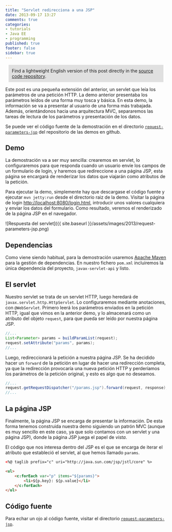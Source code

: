 ```yaml
---
title: "Servlet redirecciona a una JSP"
date: 2013-09-17 13:27
comments: true
categories: 
- tutorials
- Java EE
- programming
published: true
footer: false
sidebar: true
---
```


<div style="margin:2%; padding:2%; background-color:#E0E0E0; ">
    Find a lightweight English version of this post directly in the <a href="https://github.com/rchavarria/javaee-6-demos/tree/master/request-parameters-jsp">source code repository</a>.
</div>

Este post es una pequeña extensión del anterior, un servlet que leía los parámetros
de una petición HTTP. La demo anterior presentaba los parámetros leídos de una
forma muy tosca y básica. En esta demo, la información se va a presentar al usuario
de una forma más trabajada. Además, orientándonos hacia una arquitectura MVC, 
separaremos las tareas de lectura de los parámetros y presentación de los datos.

Se puede ver el código fuente de la demostración en el directorio 
[`request-parameters-jsp`](https://github.com/rchavarria/javaee-6-demos/tree/master/request-parameters-jsp)
del repositorio de las demos en github.

<!-- more -->

## Demo

La demostración va a ser muy sencilla: crearemos en servlet, lo configuraremos
para que responda cuando un usuario envíe los campos de un formulario de login,
y haremos que redireccione a una página JSP, esta página se encargará de renderizar
los datos que viajarán como atributos de la petición.

Para ejecutar la demo, simplemente hay que descargase el código fuente y ejecutar
`mvn jetty:run` desde el directorio raiz de la demo. Visitar la página de login
[http://localhost:8080/login.html](http://localhost:8080/login.html), introducir
unos valores cualquiera y enviar los datos del formulario. Como resultado, veremos
el renderizado de la página JSP en el navegador.

![Respuesta del servlet]({{ site.baseurl }}/assets/images/2013/request-parameters-jsp.png)

## Dependencias

Como viene siendo habitual, para la demostración usaremos
[Apache Maven](http://maven.apache.org/) para la gestión de dependencias. 
En nuestro fichero `pom.xml` incluiremos la única dependencia del proyecto,
`javax-servlet-api` y listo.

## El servlet

Nuestro servlet se trata de un servlet HTTP, luego heredará de `javax.servlet.http.HttpServlet`.
Lo configuraremos mediante anotaciones, con `@WebServlet`. Primero leerá los parámetros
enviados en la petición HTTP, igual que vimos en la anterior demo, y lo almacenará como un
atributo del objeto `request`, para que pueda ser leído por nuestra página JSP.

```java
//...
List<Parameter> params = buildParamList(request);
request.setAttribute("params", params);
//...
```

Luego, redireccionará la petición a nuestra página JSP. Se ha decidido hacer un 
`forward` de la petición en lugar de hacer una redirección completa, 
ya que la redirección provocaría una nueva petición HTTP y perderíamos los parámetros
de la petición original, y esto es algo que no deseamos.

```java
//...
request.getRequestDispatcher("/params.jsp").forward(request, response);
//...
```

## La página JSP 

Finalmente, la página JSP se encarga de presentar la información. De esta forma tenemos
construida nuestra demo siguiendo un patrón MVC (aunque es muy sencillo en este caso, ya 
que solo contamos con un servlet y una página JSP), donde la página JSP juega el papel
de _vista_. 

El código que nos interesa dentro del JSP es el que se encarga de iterar el 
atributo que estableció el servlet, al que hemos llamado `params`.

```html
<%@ taglib prefix="c" uri="http://java.sun.com/jsp/jstl/core" %>

<ul>
	<c:forEach var="p" items="${params}">
		<li>${p.key}: ${p.value}</li>
	</c:forEach>
</ul>
``` 

## Código fuente

Para echar un ojo al código fuente, visitar el directorio 
[`request-parameters-jsp`](https://github.com/rchavarria/javaee-6-demos/tree/master/request-parameters-jsp).
